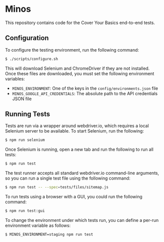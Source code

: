 # Minos

This repository contains code for the Cover Your Basics end-to-end tests.

## Configuration

To configure the testing environment, run the following command:

```bash
$ ./scripts/configure.sh
```

This will download Selenium and ChromeDriver if they are not installed.  Once
these files are downloaded, you must set the following environment variables:

- `MINOS_ENVIRONMENT`: One of the keys in the `config/environments.json` file
- `MINOS_GOOGLE_API_CREDENTIALS`: The absolute path to the API credentials JSON file

## Running Tests

Tests are run via a wrapper around webdriver.io, which requires a local Selenium
server to be available.  To start Selenium, run the following:

```bash
$ npm run selenium
```

Once Selenium is running, open a new tab and run the following to run all tests:

```bash
$ npm run test
```

The test runner accepts all standard webdriver.io command-line arguments, so you
can run a single test file using the following command:

```bash
$ npm run test -- --spec=tests/files/sitemap.js
```

To run tests using a browser with a GUI, you could run the following command:

```bash
$ npm run test:gui
```

To change the environment under which tests run, you can define a per-run
environment variable as follows:

```bash
$ MINOS_ENVIRONMENT=staging npm run test
```

